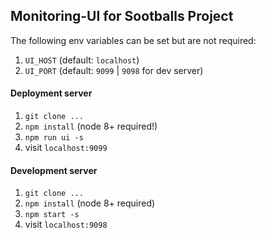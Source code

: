 ## Monitoring-UI for Sootballs Project

The following env variables can be set but are not required:

1. `UI_HOST` (default: `localhost`)
2. `UI_PORT` (default: `9099` | `9098` for dev server)

#### Deployment server

1. `git clone ...`
2. `npm install` (node 8+ required!)
3. `npm run ui -s`
4. visit `localhost:9099`

#### Development server

1. `git clone ...`
2. `npm install` (node 8+ required)
3. `npm start -s`
4. visit `localhost:9098`
